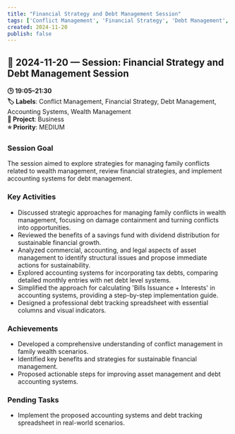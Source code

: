 ```yaml
---
title: "Financial Strategy and Debt Management Session"
tags: ['Conflict Management', 'Financial Strategy', 'Debt Management', 'Accounting Systems', 'Wealth Management']
created: 2024-11-20
publish: false
---
```


## 📅 2024-11-20 — Session: Financial Strategy and Debt Management Session

**🕒 19:05–21:30**  
**🏷️ Labels**: Conflict Management, Financial Strategy, Debt Management, Accounting Systems, Wealth Management  
**📂 Project**: Business  
**⭐ Priority**: MEDIUM  


### Session Goal
The session aimed to explore strategies for managing family conflicts related to wealth management, review financial strategies, and implement accounting systems for debt management.

### Key Activities
- Discussed strategic approaches for managing family conflicts in wealth management, focusing on damage containment and turning conflicts into opportunities.
- Reviewed the benefits of a savings fund with dividend distribution for sustainable financial growth.
- Analyzed commercial, accounting, and legal aspects of asset management to identify structural issues and propose immediate actions for sustainability.
- Explored accounting systems for incorporating tax debts, comparing detailed monthly entries with net debt level systems.
- Simplified the approach for calculating 'Bills Issuance + Interests' in accounting systems, providing a step-by-step implementation guide.
- Designed a professional debt tracking spreadsheet with essential columns and visual indicators.

### Achievements
- Developed a comprehensive understanding of conflict management in family wealth scenarios.
- Identified key benefits and strategies for sustainable financial management.
- Proposed actionable steps for improving asset management and debt accounting systems.

### Pending Tasks
- Implement the proposed accounting systems and debt tracking spreadsheet in real-world scenarios.
